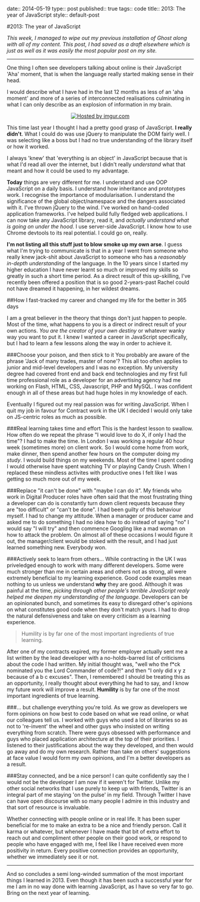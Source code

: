 date:: 2014-05-19
type:: post
published:: true
tags:: code
title:: 2013: The year of JavaScript
style:: default-post

#2013: The year of JavaScript

*This week, I managed to wipe out my previous installation of Ghost along with all of my content. This post, I had saved as a draft elsewhere which is just as well as it was easily the most popular post on my site.*
***************
One thing I often see developers talking about online is their JavaScript 'Aha' moment, that is when the language really started making sense in their head.

I would describe what I have had in the last 12 months as less of an 'aha moment' and more of a series of interconnected realisations culminating in what I can only describe as an explosion of information in my brain.

<div style="text-align: center"><a href="http://imgur.com/WR1nNN1"><img  src="http://i.imgur.com/WR1nNN1.gif" title="Hosted by imgur.com" /></a></div>

This time last year I thought I had a pretty good grasp of JavaScript. **I really didn't**. What I could do was use jQuery to manipulate the DOM fairly well. I was selecting like a boss but I had no true understanding of the library itself or how it worked.

I always 'knew' that 'everything is an object' in JavaScript because that is what I'd read all over the internet, but I didn't really *understand* what that meant and how it could be used to my advantage.

**Today** things are very different for me. I understand and use OOP JavaScript on a daily basis. I understand how inheritance and prototypes work. I recognise the importance of modularisation. I understand the significance of the global object/namespace and the dangers associated with it. I've thrown jQuery to the wind. I've worked on hand-coded application frameworks. I've helped build fully fledged web applications. I can now take any JavaScript library, read it, and *actually understand what is going on under the hood*. I use server-side JavaScript. I know how to use Chrome devtools to its real potential. I could go on, really.

**I'm not listing all this stuff just to blow smoke up my own arse**. I guess what I'm trying to communicate is that in a year I went from someone who really knew jack-shit about JavaScript to someone who has a *reasonably in-depth understanding* of the language. In the 10 years since I started my higher education I have never learnt so much or improved my skills so greatly in such a short time period. As a direct result of this up-skilling, I've recently been offered a position that is so good 2-years-past Rachel could not have dreamed it happening, in her wildest dreams.

##How I fast-tracked my career and changed my life for the better in 365 days

I am a great believer in the theory that things don't just happen to people. Most of the time, what happens to you is a direct or indirect result of your own actions. *You are the creator of your own destiny* or whatever wanky way you want to put it. I knew I wanted a career in JavaScript specifically, but I had to learn a few lessons along the way in order to achieve it.

###Choose your poison, and then stick to it
You probably are aware of the phrase 'Jack of many trades, master of none'? This all too often applies to junior and mid-level developers and I was no exception. My university degree had covered front end and back end technologies and my first full time professional role as  a developer for an advertising agency had me working on Flash, HTML, CSS, Javascript, PHP and MySQL. I was confident enough in all of these areas but had huge holes in my knowledge of each. 

Eventually I figured out my real passion was for writing JavaScript. When I quit my job in favour for Contract work in the UK I decided I would only take on JS-centric roles as much as possible. 

###Real learning takes time and effort
This is the hardest lesson to swallow. How often do we repeat the phrase "I would love to do X, if only I had the time"? I had to make the time. In London I was working a regular 40 hour week (sometimes more) on client work. So I would come home from work, make dinner, then spend another few hours on the computer doing my *study*. I would build things on my weekends. Most of the time I spent coding I would otherwise have spent watching TV or playing Candy Crush. When I replaced these mindless activites with productive ones I felt like I was getting so much more out of my week.

###Replace "it can't be done" with "maybe I can do it".
My friends who work in Digital Producer roles have often said that the most frustrating thing a developer can do is constantly turn down client requests because they are "too difficult" or "can't be done". I had been guilty of this behaviour myself. I had to change my attitude. When a manager or producer came and asked me to do something I had no idea how to do instead of saying "no" I would say "I will try" and then commence Googling like a mad woman on how to attack the problem. On almost all of these occasions I would figure it out, the manager/client would be stoked with the result, and I had just learned something new. Everybody won. 

###Actively seek to learn from others...
While contracting in the UK I was priveledged enough to work with many different developers. Some were much stronger than me in certain areas and others not as strong, all were extremely beneficial to my learning experience. Good code examples mean nothing to us unless we understand **why** they are good. Although it was painful at the time, *picking through other people's terrible JavaScript realy helped me deepen my understanding of the language*. Developers can be an opinionated bunch, and sometimes its easy to disregard other's opinions on what constitutes good code when they don't match yours. I had to drop the natural defensiveness and take on every criticism as a learning experience.

>Humility is by far one of the most important ingredients of true learning.

After one of my contracts expired, my former employer actually sent me a list written by the lead developer with a no-holds-barred list of criticisms about the code I had written. My initial thought was, "well who the f*ck nominated you the Lord Commander of code?!" and then "I only did x y z because of a b c excuses". Then, I remembered I should be treating this as an opportunity, I really thought about everything he had to say, and I know my future work will improve a result. **Humility** is by far one of the most important ingredients of true learning.

###... but challenge everything you're told.
As we grow as developers we form opinions on how best to code based on what we read online, or what our colleagues tell us. I worked with guys who used a lot of libraries so as not to 're-invent' the wheel and other guys who insisted on writing everything from scratch. There were guys obsessed with performance and guys who placed application architecture at the top of their priorities. I listened to their justifications about the way they developed, and then would go away and do my own research. Rather than take on others' suggestions at face value I would form my own opinions, and I'm a better developers as a result.

###Stay connected, and be a nice person!
I can quite confidently say the I would not be the developer I am now if it weren't for Twitter. Unlike my other social networks that I use purely to keep up with friends, Twitter is an integral part of me staying 'on the pulse' in my field. Through Twitter I have can have open discourse with so many people I admire in this industry and that sort of resource is invaluable.

Whether connecting with people online or in real life. It has been super beneficial for me to make an extra to be a nice and friendly person. Call it karma or whatever, but whenever I have made that bit of extra effort to reach out and compliment other people on their good work, or respond to people who have engaged with me, I feel like I have received even more positivity in return. Every positive connection provides an opportunity, whether we immediately see it or not.

***************

And so concludes a semi long-winded summation of the most important things I learned in 2013. Even though it has been such a successful year for me I am in no way done with learning JavaScript, as I have so very far to go. Bring on the next year of learning.